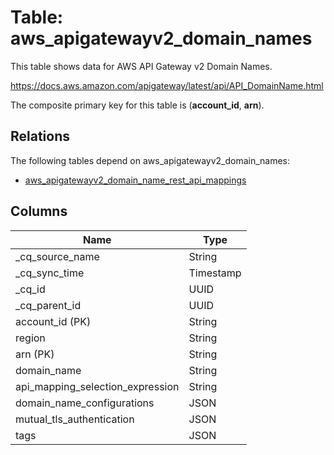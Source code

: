 # Table: aws_apigatewayv2_domain_names

This table shows data for AWS API Gateway v2 Domain Names.

https://docs.aws.amazon.com/apigateway/latest/api/API_DomainName.html

The composite primary key for this table is (**account_id**, **arn**).

## Relations

The following tables depend on aws_apigatewayv2_domain_names:
  - [aws_apigatewayv2_domain_name_rest_api_mappings](aws_apigatewayv2_domain_name_rest_api_mappings)

## Columns

| Name          | Type          |
| ------------- | ------------- |
|_cq_source_name|String|
|_cq_sync_time|Timestamp|
|_cq_id|UUID|
|_cq_parent_id|UUID|
|account_id (PK)|String|
|region|String|
|arn (PK)|String|
|domain_name|String|
|api_mapping_selection_expression|String|
|domain_name_configurations|JSON|
|mutual_tls_authentication|JSON|
|tags|JSON|